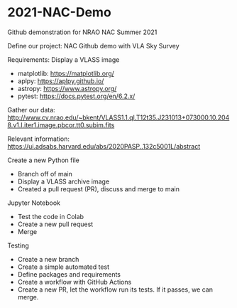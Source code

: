 # 2021-NAC-Demo
Github demonstration for NRAO NAC Summer 2021


Define our project:  NAC Github demo with VLA Sky Survey


Requirements:  Display a VLASS image
- matplotlib:  https://matplotlib.org/
- aplpy:       https://aplpy.github.io/
- astropy:     https://www.astropy.org/
- pytest:      https://docs.pytest.org/en/6.2.x/

Gather our data:  http://www.cv.nrao.edu/~bkent/VLASS1.1.ql.T12t35.J231013+073000.10.2048.v1.I.iter1.image.pbcor.tt0.subim.fits

Relevant information:  https://ui.adsabs.harvard.edu/abs/2020PASP..132c5001L/abstract

Create a new Python file
- Branch off of main
- Display a VLASS archive image
- Created a pull request (PR), discuss and merge to main

Jupyter Notebook
- Test the code in Colab
- Create a new pull request
- Merge

Testing
- Create a new branch
- Create a simple automated test
- Define packages and requirements
- Create a workflow with GitHub Actions
- Create a new PR, let the workflow run its tests.  If it passes, we can merge.

